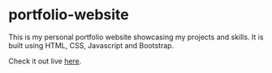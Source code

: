 # portfolio-website

This is my personal portfolio website showcasing my projects and skills. It is built using HTML, CSS, Javascript and Bootstrap.

Check it out live [here](https://1reubent.github.io/portfolio-website/).
